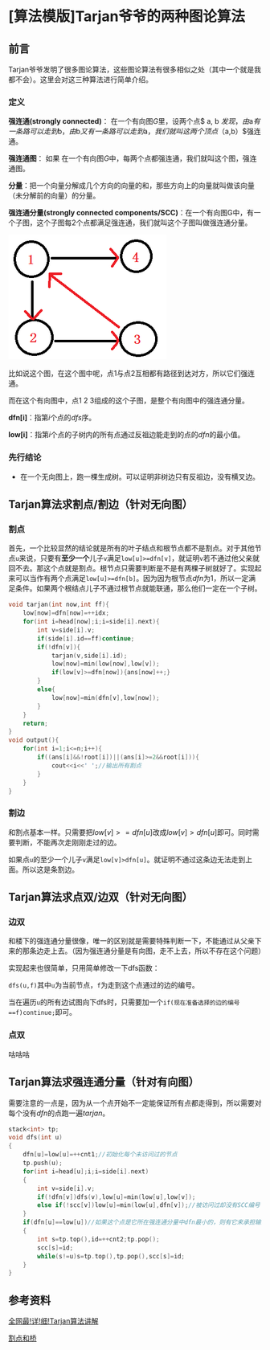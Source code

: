 # [算法模版]Tarjan爷爷的两种图论算法

## 前言

Tarjan爷爷发明了很多图论算法，这些图论算法有很多相似之处（其中一个就是我都不会）。这里会对这三种算法进行简单介绍。

### 定义

**强连通(strongly connected)**： 在一个有向图$G$里，设两个点$ a, b $发现，由$a$有一条路可以走到$b$，由$b$又有一条路可以走到$a$，我们就叫这两个顶点$（a,b）$强连通。

**强连通图**： 如果 在一个有向图$G$中，每两个点都强连通，我们就叫这个图，强连通图。

**分量**：把一个向量分解成几个方向的向量的和，那些方向上的向量就叫做该向量（未分解前的向量）的分量。

**强连通分量(strongly connected components/SCC)**：在一个有向图G中，有一个子图，这个子图每2个点都满足强连通，我们就叫这个子图叫做强连通分量。

![1022747-20160916163652617-1655492702](pic/Tarjan爷爷的几种图论算法-1.png)

比如说这个图，在这个图中呢，点1与点2互相都有路径到达对方，所以它们强连通。

而在这个有向图中，点1 2 3组成的这个子图，是整个有向图中的强连通分量。

**dfn[i]**：指第$i$个点的$dfs$序。

**low[i]**：指第$i$个点的子树内的所有点通过反祖边能走到的点的$dfn$的最小值。

### 先行结论

- 在一个无向图上，跑一棵生成树。可以证明非树边只有反祖边，没有横叉边。

## Tarjan算法求割点/割边（针对无向图）

### 割点

首先，一个比较显然的结论就是所有的叶子结点和根节点都不是割点。对于其他节点`u`来说，只要有**至少一个**儿子`v`满足`low[u]>=dfn[v]`，就证明`v`若不通过他父亲就回不去。那这个点就是割点。根节点只需要判断是不是有两棵子树就好了。实现起来可以当作有两个点满足`low[u]>=dfn[b]`。因为因为根节点$dfn$为1，所以一定满足条件。如果两个根结点儿子不通过根节点就能联通，那么他们一定在一个子树。

```cpp
void tarjan(int now,int ff){
    low[now]=dfn[now]=++idx;
    for(int i=head[now];i;i=side[i].next){
        int v=side[i].v;
      	if(side[i].id==ff)continue;
        if(!dfn[v]){
            tarjan(v,side[i].id);
            low[now]=min(low[now],low[v]);
            if(low[v]>=dfn[now]){ans[now]++;}
        }
        else{
            low[now]=min(dfn[v],low[now]);
        }
    }
    return;
}
void output(){
	for(int i=1;i<=n;i++){
        if((ans[i]&&!root[i])||(ans[i]>=2&&root[i])){
            cout<<i<<' ';//输出所有割点
        }
    }
} 
```

### 割边

和割点基本一样。只需要把$low[v]>=dfn[u]$改成$low[v]>dfn[u]$即可。同时需要判断，不能再次走刚刚走过的边。

如果点`u`的至少一个儿子`v`满足`low[v]>dfn[u]`。就证明不通过这条边无法走到上面。所以这是条割边。

## Tarjan算法求点双/边双（针对无向图）

### 边双

和楼下的强连通分量很像，唯一的区别就是需要特殊判断一下，不能通过从父亲下来的那条边走上去。（因为强连通分量是有向图，走不上去，所以不存在这个问题）

实现起来也很简单，只用简单修改一下dfs函数：

`dfs(u,f)`其中`u`为当前节点，`f`为走到这个点通过的边的编号。

当在遍历`u`的所有边试图向下dfs时，只需要加一个`if(现在准备选择的边的编号==f)continue;`即可。

### 点双

咕咕咕

## Tarjan算法求强连通分量（针对有向图）

需要注意的一点是，因为从一个点开始不一定能保证所有点都走得到，所以需要对每个没有$dfn$的点跑一遍$tarjan$。

```cpp
stack<int> tp;
void dfs(int u)
{
    dfn[u]=low[u]=++cnt1;//初始化每个未访问过的节点
    tp.push(u);
    for(int i=head[u];i;i=side[i].next)
    {
        int v=side[i].v;
        if(!dfn[v])dfs(v),low[u]=min(low[u],low[v]);
        else if(!scc[v])low[u]=min(low[u],dfn[v]);//被访问过却没有SCC编号（在栈里），证明在同一个强连通分量。因为栈维护的是一条有一个节点到它儿子的路径。所以如果栈顶的点u到栈中任意一点v有边。就证明存在u到v的一个环。
    }
    if(dfn[u]==low[u])//如果这个点是它所在强连通分量中dfn最小的，则有它来承担输出整个SCC的任务
    {
        int s=tp.top(),id=++cnt2;tp.pop();
        scc[s]=id;
        while(s!=u)s=tp.top(),tp.pop(),scc[s]=id;
    }
}
```

## 参考资料

[全网最!详!细!Tarjan算法讲解](https://blog.csdn.net/hurmishine/article/details/75248876)

[割点和桥](https://oi-wiki.org/graph/bridge/)
